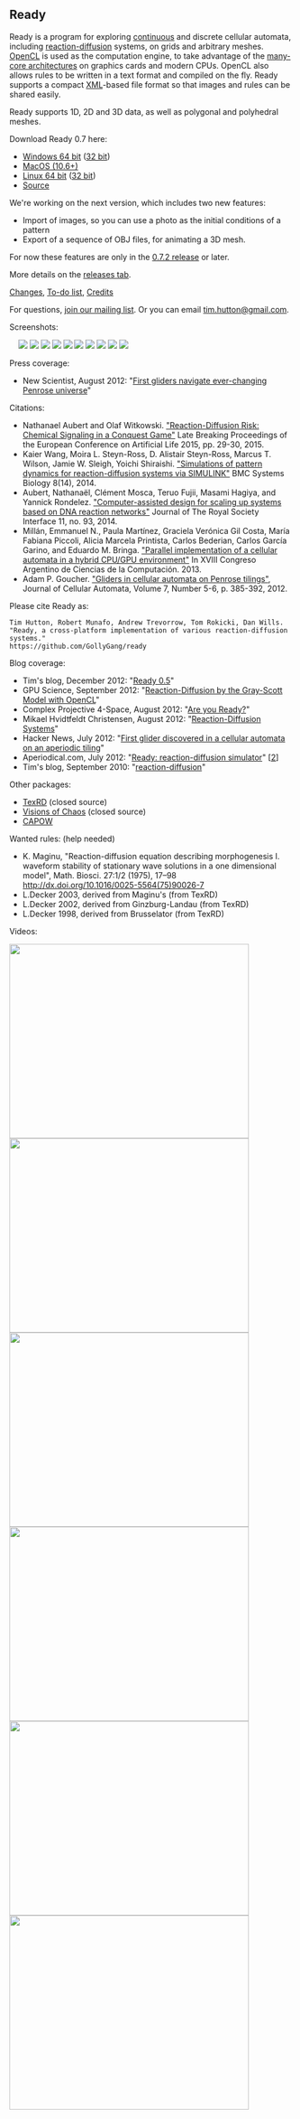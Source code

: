 ## Ready ##

Ready is a program for exploring [continuous](http://www.wolframscience.com/nksonline/section-4.8) and discrete cellular automata, including [reaction-diffusion](http://mrob.com/pub/comp/xmorphia/) systems, on grids and arbitrary meshes. [OpenCL](http://en.wikipedia.org/wiki/OpenCL) is used as the computation engine, to take advantage of the [many-core architectures](http://herbsutter.com/welcome-to-the-jungle/) on graphics cards and modern CPUs. OpenCL also allows rules to be written in a text format and compiled on the fly. Ready supports a compact [XML](http://en.wikipedia.org/wiki/XML)-based file format so that images and rules can be shared easily.

Ready supports 1D, 2D and 3D data, as well as polygonal and polyhedral meshes.

Download Ready 0.7 here: 
  * [Windows 64 bit](https://github.com/GollyGang/ready/releases/download/0.7/Ready-0.7-Windows-64bit.zip) ([32 bit](https://github.com/GollyGang/ready/releases/download/0.7/Ready-0.7-Windows-32bit.zip))
  * [MacOS (10.6+)](https://github.com/GollyGang/ready/releases/download/0.7/Ready-0.7-Mac.zip)
  * [Linux 64 bit](https://github.com/GollyGang/ready/releases/download/0.7/Ready-0.7-Linux-64bit.zip) ([32 bit](https://github.com/GollyGang/ready/releases/download/0.7/Ready-0.7-Linux-32bit.zip))
  * [Source](https://github.com/GollyGang/ready/releases/download/0.7/Ready-0.7-Source.zip)

We're working on the next version, which includes two new features:
  * Import of images, so you can use a photo as the initial conditions of a pattern
  * Export of a sequence of OBJ files, for animating a 3D mesh.

For now these features are only in the [0.7.2 release](https://github.com/GollyGang/ready/releases) or later.

More details on the [releases tab](https://github.com/GollyGang/ready/releases).

[Changes](https://GollyGang.github.io/ready/Help/changes.html), [To-do list](https://GollyGang.github.io/ready/TODO.txt), [Credits](https://GollyGang.github.io/ready/Help/credits.html)

For questions, [join our mailing list](https://groups.google.com/forum/#!forum/reaction-diffusion). Or you can email [tim.hutton@gmail.com](mailto:tim.hutton@gmail.com).

Screenshots:

![![](https://lh4.googleusercontent.com/-_M9NwfsZOEU/Uo3nISJFpXI/AAAAAAAAIQE/8dt59x8IDvc/s144/yang2006.png)](https://lh4.googleusercontent.com/-_M9NwfsZOEU/Uo3nISJFpXI/AAAAAAAAIQE/8dt59x8IDvc/s144/yang2006.png)
![![](https://lh3.googleusercontent.com/-tbp9Y42reJg/Uo3nFECRvkI/AAAAAAAAIPI/0vv38WYrLSU/s144/mccabe.png)](https://lh3.googleusercontent.com/-tbp9Y42reJg/Uo3nFECRvkI/AAAAAAAAIPI/0vv38WYrLSU/s144/mccabe.png)
![![](https://lh5.googleusercontent.com/-jvk-BzbFNlU/Uo3nB1Qsl8I/AAAAAAAAIO0/GTilEpY19GY/s144/brusselator.png)](https://lh5.googleusercontent.com/-jvk-BzbFNlU/Uo3nB1Qsl8I/AAAAAAAAIO0/GTilEpY19GY/s144/brusselator.png)
![![](https://lh5.googleusercontent.com/-VwhGWIHCfxw/Uo3nH-SAaxI/AAAAAAAAIP8/mpzSvTXUxxw/s144/wills_orbits.png)](https://lh5.googleusercontent.com/-VwhGWIHCfxw/Uo3nH-SAaxI/AAAAAAAAIP8/mpzSvTXUxxw/s144/wills_orbits.png)
[![](https://lh6.googleusercontent.com/-IR42YCbSsqw/UCKFmoEFkpI/AAAAAAAAF8A/UblNhiOtHUE/s144/s1.png)](https://picasaweb.google.com/110214848059767137292/Ready04Screenshots#5774324570878481042)
[![](https://lh3.googleusercontent.com/-1xtb7dTldiI/UCKFmpVe0kI/AAAAAAAAF8A/ZF4En9R1fDo/s144/s10.png)](https://picasaweb.google.com/110214848059767137292/Ready04Screenshots#5774324571219874370)
[![](https://lh3.googleusercontent.com/-ABZodETVJQU/UCKFm1SN6qI/AAAAAAAAF8A/Ci97Nk3NCtE/s144/s2.png)](https://picasaweb.google.com/110214848059767137292/Ready04Screenshots#5774324574427409058) [![](https://lh6.googleusercontent.com/-3dUT0moQmH4/UCKFnQn-yAI/AAAAAAAAF8A/Lvchlc1rM0g/s144/s3.png)](https://picasaweb.google.com/110214848059767137292/Ready04Screenshots#5774324581766449154) [![](https://lh4.googleusercontent.com/-lehLT1C23bA/UCKFp816pRI/AAAAAAAAF8A/8rBqL9faxLs/s144/s4.png)](https://picasaweb.google.com/110214848059767137292/Ready04Screenshots#5774324627995796754) [![](https://lh4.googleusercontent.com/-AYzUA8X_bvg/UCKFoJW95GI/AAAAAAAAF8A/M8XwkJd7Bas/s144/s5.png)](https://picasaweb.google.com/110214848059767137292/Ready04Screenshots#5774324596995908706) [![](https://lh3.googleusercontent.com/-44R8OEzf5tM/UCKFqosqQgI/AAAAAAAAF8A/m66wxKJEU1Y/s144/s6.png)](https://picasaweb.google.com/110214848059767137292/Ready04Screenshots#5774324639768134146) [![](https://lh4.googleusercontent.com/-sEO5LXvey7A/UCKFot3bczI/AAAAAAAAF8A/hL-YSctyIVw/s144/s7.png)](https://picasaweb.google.com/110214848059767137292/Ready04Screenshots#5774324606795739954) [![](https://lh6.googleusercontent.com/-_bn7sCqhWsk/UCKFpOJLHrI/AAAAAAAAF8A/TlwMnccOfGI/s144/s8.png)](https://picasaweb.google.com/110214848059767137292/Ready04Screenshots#5774324615460101810) [![](https://lh5.googleusercontent.com/-s5MB5t_28VM/UCKFtbXdluI/AAAAAAAAF8A/JXuQDNxCyhQ/s144/s9.png)](https://picasaweb.google.com/110214848059767137292/Ready04Screenshots#5774324687729170146)

Press coverage:
  * New Scientist, August 2012: "[First gliders navigate ever-changing Penrose universe](http://www.newscientist.com/article/dn22134-first-gliders-navigate-everchanging-penrose-universe.html)"

Citations:

  * Nathanael Aubert and Olaf Witkowski. ["Reaction-Diffusion Risk: Chemical Signaling in a Conquest Game"](https://www.cs.york.ac.uk/nature/ecal2015/late-breaking/164.pdf) Late Breaking Proceedings of the European Conference on Artificial Life 2015, pp. 29-30, 2015.
  * Kaier Wang, Moira L. Steyn-Ross, D. Alistair Steyn-Ross, Marcus T. Wilson, Jamie W. Sleigh, Yoichi Shiraishi. ["Simulations of pattern dynamics for reaction-diffusion systems via SIMULINK"](http://www.biomedcentral.com/1752-0509/8/45) BMC Systems Biology 8(14), 2014.
  * Aubert, Nathanaël, Clément Mosca, Teruo Fujii, Masami Hagiya, and Yannick Rondelez. ["Computer-assisted design for scaling up systems based on DNA reaction networks"](http://www.yannick-rondelez.com/wp-content/uploads/2014/03/Untitled-37758-1.pdf) Journal of The Royal Society Interface 11, no. 93, 2014.
  * Millán, Emmanuel N., Paula Martínez, Graciela Verónica Gil Costa, María Fabiana Piccoli, Alicia Marcela Printista, Carlos Bederian, Carlos García Garino, and Eduardo M. Bringa. ["Parallel implementation of a cellular automata in a hybrid CPU/GPU environment"](http://sedici.unlp.edu.ar/bitstream/handle/10915/31730/Documento_completo.pdf?sequence=1) In XVIII Congreso Argentino de Ciencias de la Computación. 2013.
  * Adam P. Goucher. ["Gliders in cellular automata on Penrose tilings"](http://cp4space.files.wordpress.com/2012/11/2012-penrose-gliders.pdf), Journal of Cellular Automata, Volume 7, Number 5-6, p. 385-392, 2012.

Please cite Ready as:

    Tim Hutton, Robert Munafo, Andrew Trevorrow, Tom Rokicki, Dan Wills. 
    "Ready, a cross-platform implementation of various reaction-diffusion systems." 
    https://github.com/GollyGang/ready

Blog coverage:
  * Tim's blog, December 2012: "[Ready 0.5](http://ferkeltongs.livejournal.com/36454.html)"
  * GPU Science, September 2012: "[Reaction-Diffusion by the Gray-Scott Model with OpenCL](http://gpuscience.com/physicalscience/reaction-diffusion-by-the-gray-scott-model-with-opencl/)"
  * Complex Projective 4-Space, August 2012: "[Are you Ready?](https://cp4space.wordpress.com/2012/08/24/are-you-ready/)"
  * Mikael Hvidtfeldt Christensen, August 2012: "[Reaction-Diffusion Systems](http://blog.hvidtfeldts.net/index.php/2012/08/reaction-diffusion-systems/)"
  * Hacker News, July 2012: "[First glider discovered in a cellular automata on an aperiodic tiling](http://news.ycombinator.com/item?id=4298515)"
  * Aperiodical.com, July 2012: "[Ready: reaction-diffusion simulator](http://aperiodical.com/2012/07/ready-reaction-diffusion-simulator/)" [[2](http://aperiodical.com/2012/08/a-glider-on-an-aperiodic-cellular-automaton-exists/)]
  * Tim's blog, September 2010: "[reaction-diffusion](http://ferkeltongs.livejournal.com/32025.html)"

Other packages:
  * [TexRD](http://www.texrd.com/) (closed source)
  * [Visions of Chaos](http://softology.com.au/voc.htm) (closed source)
  * [CAPOW](http://www.cs.sjsu.edu/~rucker/capow/)

Wanted rules: (help needed)
  * K. Maginu, "Reaction-diffusion equation describing morphogenesis I. waveform stability of stationary wave solutions in a one dimensional model", Math. Biosci. 27:1/2 (1975), 17–98 http://dx.doi.org/10.1016/0025-5564(75)90026-7
  * L.Decker 2003, derived from Maginu's (from TexRD)
  * L.Decker 2002, derived from Ginzburg-Landau (from TexRD)
  * L.Decker 1998, derived from Brusselator (from TexRD)

Videos:

<a href='http://www.youtube.com/watch?feature=player_embedded&v=KJe9H6qS82I' target='_blank'><img src='http://img.youtube.com/vi/KJe9H6qS82I/0.jpg' width='425' height=344 /></a> <a href='http://www.youtube.com/watch?feature=player_embedded&v=5TubQw4f_RU' target='_blank'><img src='http://img.youtube.com/vi/5TubQw4f_RU/0.jpg' width='425' height=344 /></a> <a href='http://www.youtube.com/watch?feature=player_embedded&v=3oqap32-Tg0' target='_blank'><img src='http://img.youtube.com/vi/3oqap32-Tg0/0.jpg' width='425' height=344 /></a> <a href='http://www.youtube.com/watch?feature=player_embedded&v=c9EoI9tw6NE' target='_blank'><img src='http://img.youtube.com/vi/c9EoI9tw6NE/0.jpg' width='425' height=344 /></a> <a href='http://www.youtube.com/watch?feature=player_embedded&v=tZHOGFA1KZE' target='_blank'><img src='http://img.youtube.com/vi/tZHOGFA1KZE/0.jpg' width='425' height=344 /></a> <a href='http://www.youtube.com/watch?feature=player_embedded&v=XYyX4GpzhmQ' target='_blank'><img src='http://img.youtube.com/vi/XYyX4GpzhmQ/0.jpg' width='425' height=344 /></a>
